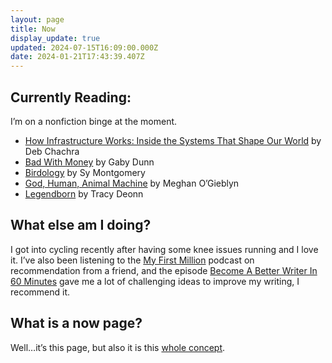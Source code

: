 ```yaml
---
layout: page
title: Now
display_update: true
updated: 2024-07-15T16:09:00.000Z
date: 2024-01-21T17:43:39.407Z
---
```

## Currently Reading:

I’m on a nonfiction binge at the moment.

* [How Infrastructure Works: Inside the Systems That Shape Our World](https://bookshop.org/p/books/how-infrastructure-works-inside-the-systems-that-shape-our-world-deb-chachra/20146889?ean=9780593086599) by Deb Chachra
* [Bad With Money](https://bookshop.org/book/9781501176333) by Gaby Dunn
* [Birdology](https://bookshop.org/book/9781416569855) by Sy Montgomery
* [God, Human, Animal Machine](https://bookshop.org/book/9780525562719) by Meghan O’Gieblyn
* [Legendborn](https://bookshop.org/p/books/legendborn-tracy-deonn/14391994?ean=9781534441606) by Tracy Deonn

## What else am I doing?

I got into cycling recently after having some knee issues running and I love it. I’ve also been listening to the [My First Million](https://www.mfmpod.com) podcast on recommendation from a friend, and the episode [Become A Better Writer In 60 Minutes](https://www.mfmpod.com/become-a-better-writer-in-60-minutes-masterclass/) gave me a lot of challenging ideas to improve my writing, I recommend it.

## What is a now page?

Well…it’s this page, but also it is this [whole concept](https://nownownow.com/about).
